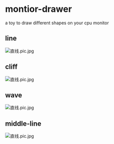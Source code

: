 # montior-drawer
a toy to draw different shapes on your cpu monitor

## line
 ![直线.pic.jpg](https://dn-cnode.qbox.me/FoUcA4f-LblXWxL7zUri_6hVSKSV)
 
## cliff
 ![直线.pic.jpg](https://dn-cnode.qbox.me/FuxJapEaljxalkgwA7TT6JjKlNWc)
  
## wave
![直线.pic.jpg](https://dn-cnode.qbox.me/FtZoAzk0tUfIEJGr5I5CqcYU7m4Z)

## middle-line
![直线.pic.jpg](https://dn-cnode.qbox.me/FjvDJrMoQtCmP86FDg6YZAp0J_2b)
